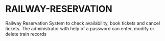 # RAILWAY-RESERVATION
Railway Reservation System to check availability, book tickets and cancel tickets. The administrator with help of a password can enter, modify or delete train records
